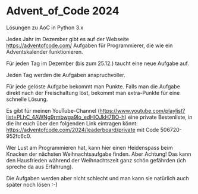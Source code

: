 # Advent_of_Code 2024 
Lösungen zu AoC in Python 3.x

Jedes Jahr im Dezember gibt es auf der Webseite https://adventofcode.com/ Aufgaben für Programmierer, die wie ein Adventskalender funktionieren.

Für jeden Tag im Dezember (bis zum 25.12.) taucht eine neue Aufgabe auf.

Jeden Tag werden die Aufgaben anspruchvoller.

Für jede gelöste Aufgabe bekommt man Punkte. Falls man die Aufgabe direkt nach der Freischaltung löst, bekommt man extra-Punkte für eine schnelle Lösung.

Es gibt für meinen YouTube-Channel (https://www.youtube.com/playlist?list=PLhC_4AWNg9rmbwga9lo_edHlOJkH7BO-h) eine private Bestenliste, in die ihr euch über den folgenden Link eintragen könnt: https://adventofcode.com/2024/leaderboard/private mit Code 506720-952fc6c0.

Wer Lust am Programmieren hat, kann hier einen Heidenspass beim Knacken der nächsten Weihnachtsaufgabe finden. Aber Achtung! Das kann den Hausfrieden während der Weihnachtszeit ganz schön gefährden (ich spreche da aus Erfahrung).

Die Aufgaben werden aber nicht schlecht und man kann sie natürlich auch später noch lösen :-)
